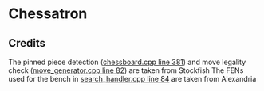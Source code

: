 # Chessatron


## Credits

The pinned piece detection ([chessboard.cpp line 381](src/chessboard.cpp#L381)) and move legality check ([move_generator.cpp line 82](src/move_generator.cpp#L82)) are taken from Stockfish
The FENs used for the bench in [search_handler.cpp line 84](src/search_handler.cpp#L84) are taken from Alexandria